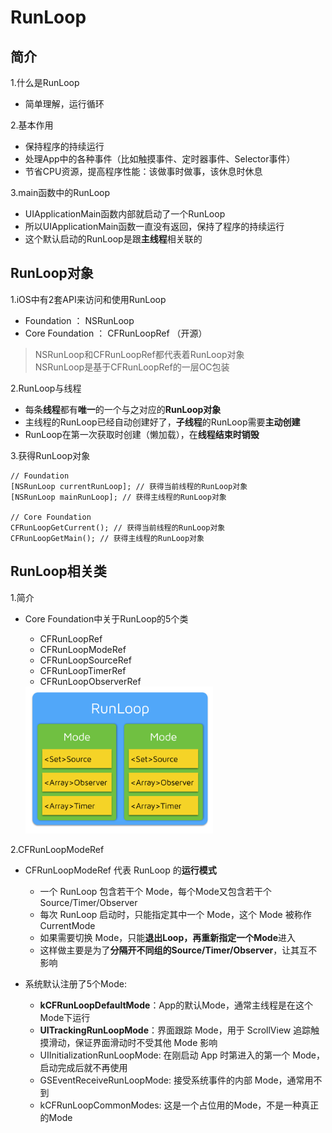 # RunLoop

## 简介

1.什么是RunLoop

- 简单理解，运行循环

2.基本作用

- 保持程序的持续运行
- 处理App中的各种事件（比如触摸事件、定时器事件、Selector事件）
- 节省CPU资源，提高程序性能：该做事时做事，该休息时休息

3.main函数中的RunLoop

- UIApplicationMain函数内部就启动了一个RunLoop
- 所以UIApplicationMain函数一直没有返回，保持了程序的持续运行
- 这个默认启动的RunLoop是跟**主线程**相关联的

## RunLoop对象

1.iOS中有2套API来访问和使用RunLoop

- Foundation ： NSRunLoop
- Core Foundation ： CFRunLoopRef （开源）

> NSRunLoop和CFRunLoopRef都代表着RunLoop对象   
> NSRunLoop是基于CFRunLoopRef的一层OC包装

2.RunLoop与线程

- 每条**线程**都有**唯一**的一个与之对应的**RunLoop对象**
- 主线程的RunLoop已经自动创建好了，**子线程**的RunLoop需要**主动创建**
- RunLoop在第一次获取时创建（懒加载），在**线程结束时销毁**

3.获得RunLoop对象

```objc
// Foundation
[NSRunLoop currentRunLoop]; // 获得当前线程的RunLoop对象
[NSRunLoop mainRunLoop]; // 获得主线程的RunLoop对象

// Core Foundation
CFRunLoopGetCurrent(); // 获得当前线程的RunLoop对象
CFRunLoopGetMain(); // 获得主线程的RunLoop对象
```

## RunLoop相关类

1.简介

- Core Foundation中关于RunLoop的5个类
	- CFRunLoopRef
	- CFRunLoopModeRef
	- CFRunLoopSourceRef
	- CFRunLoopTimerRef
	- CFRunLoopObserverRef

	<img src="./RunLoop.png" width="300"/>
	
2.CFRunLoopModeRef

- CFRunLoopModeRef 代表 RunLoop 的**运行模式**
	- 一个 RunLoop 包含若干个 Mode，每个Mode又包含若干个Source/Timer/Observer
	- 每次 RunLoop 启动时，只能指定其中一个 Mode，这个 Mode 被称作 CurrentMode
	- 如果需要切换 Mode，只能**退出Loop，再重新指定一个Mode**进入
	- 这样做主要是为了**分隔开不同组的Source/Timer/Observer**，让其互不影响
	
- 系统默认注册了5个Mode:
	- **kCFRunLoopDefaultMode**：App的默认Mode，通常主线程是在这个Mode下运行
	- **UITrackingRunLoopMode**：界面跟踪 Mode，用于 ScrollView 追踪触摸滑动，保证界面滑动时不受其他 Mode 影响
	- UIInitializationRunLoopMode: 在刚启动 App 时第进入的第一个 Mode，启动完成后就不再使用
	- GSEventReceiveRunLoopMode: 接受系统事件的内部 Mode，通常用不到
	- kCFRunLoopCommonModes: 这是一个占位用的Mode，不是一种真正的Mode

